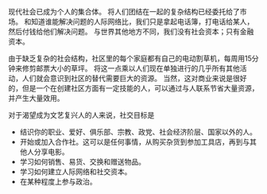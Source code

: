 现代社会已成为个人的集合体。
将人们团结在一起的复杂结构已经委托给了市场。
和知道谁能解决问题的人际网络比，我们只是拿起电话簿，打电话给某人，然后付钱给他们解决问题。
与世界其他地方不同，我们没有社会资本；只有金融资本。

由于缺乏复杂的社会结构，社区里的每个家庭都有自己的电动割草机，每周用15分钟来修剪邮票大小的草坪。
将这一点乘以人们现在单独进行的几乎所有其他活动，人们就会意识到社区的替代需要巨大的资源。
当然，这对商业来说是很好的，但是一个在创建社区方面有一定技能的人，可以通过与人联系节省大量资源，并产生大量效用。

对于渴望成为文艺复兴人的人来说，社交目标是
- 结识你的职业、爱好、俱乐部、宗教、政党、社会经济阶层、国家以外的人。
- 开始或加入合作社。这可以是任何事情，从购买杂货到参加工具店，再到与其他人分享电影。
- 学习如何销售、易货、交换和赠送物品。
- 学习如何建立人际网络和社交资本。
- 在某种程度上参与政治。